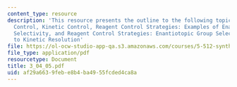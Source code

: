 ```yaml
---
content_type: resource
description: 'This resource presents the outline to the following topics:  Thermondynamic
  Control, Kinetic Control, Reagent Control Strategies: Examples of Enantiotopic Group
  Selectivity, and Reagent Control Strategies: Enantiotopic Group Selectivity Coupled
  to Kinetic Resolution'
file: https://ol-ocw-studio-app-qa.s3.amazonaws.com/courses/5-512-synthetic-organic-chemistry-ii-spring-2005/af29a6639febe8b4ba4955fcded4ca8a_3_04_05.pdf
file_type: application/pdf
resourcetype: Document
title: 3_04_05.pdf
uid: af29a663-9feb-e8b4-ba49-55fcded4ca8a
---
```

